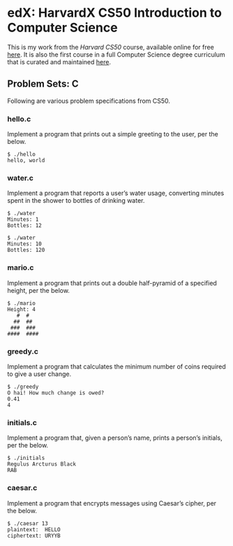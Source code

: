 # edX: HarvardX CS50 Introduction to Computer Science

This is my work from the *Harvard CS50* course, available online for free [here](https://courses.edx.org/courses/course-v1:HarvardX+CS50+X/course/). It is also the first course in a full Computer Science degree curriculum that is curated and maintained [here](https://github.com/ossu/computer-science#introduction-to-computer-science).


## Problem Sets: C

Following are various problem specifications from CS50.

### hello.c

Implement a program that prints out a simple greeting to the user, per the
below.

```
$ ./hello
hello, world
```

### water.c

Implement a program that reports a user’s water usage, converting minutes spent
in the shower to bottles of drinking water.

```
$ ./water
Minutes: 1
Bottles: 12

$ ./water
Minutes: 10
Bottles: 120
```

### mario.c

Implement a program that prints out a double half-pyramid of a specified height,
per the below.

```
$ ./mario
Height: 4
   #  #
  ##  ##
 ###  ###
####  ####
```

### greedy.c

Implement a program that calculates the minimum number of coins required to give
a user change.

```
$ ./greedy
O hai! How much change is owed?
0.41
4
```

### initials.c

Implement a program that, given a person’s name, prints a person’s initials, per the below.

```
$ ./initials
Regulus Arcturus Black
RAB
```

### caesar.c

Implement a program that encrypts messages using Caesar’s cipher, per the below.

```
$ ./caesar 13
plaintext:  HELLO
ciphertext: URYYB
```
